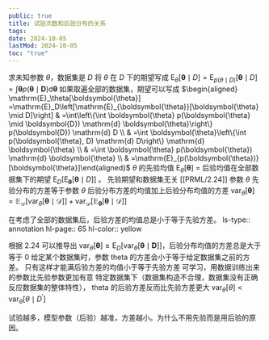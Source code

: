 ```yaml
---
public: true
title: 试验次数和后验分布的关系
tags:
date: 2024-10-05
lastMod: 2024-10-05
toc: "true"
---
```


求未知参数 $\theta$，数据集是 $D$
将 $\theta$ 在 $D$ 下的期望写成
$\mathrm{E}_{\theta}[\boldsymbol{\theta} \mid D]=\mathrm{E}_{p(\theta \mid D)}[\boldsymbol{\theta} \mid D]=\int \boldsymbol{\theta} p(\boldsymbol{\theta} \mid \boldsymbol{D}) \mathrm{d} \boldsymbol{\theta}$
如果取遍全部的数据集，期望可以写成
$\begin{aligned} \mathrm{E}_\theta[\boldsymbol{\theta}] =\mathrm{E}_D\left[\mathrm{E}_{\boldsymbol{\theta}}[\boldsymbol{\theta} \mid D]\right] & =\int\left\{\int \boldsymbol{\theta} p(\boldsymbol{\theta} \mid \boldsymbol{D}) \mathrm{d} \boldsymbol{\theta}\right\} p(\boldsymbol{D}) \mathrm{d} D \\ & =\int \boldsymbol{\theta}\left\{\int p(\boldsymbol{\theta}, D) \mathrm{d} D\right\} \mathrm{d} \boldsymbol{\theta} \\ & =\int \boldsymbol{\theta} p(\boldsymbol{\theta}) \mathrm{d} \boldsymbol{\theta} \\ & =\mathrm{E}_{p(\boldsymbol{\theta})}[\boldsymbol{\theta}]\end{aligned}$
${\theta}$ 的先验均值 $\mathrm{E}_\theta[\boldsymbol{\theta}]$ = 后验均值在全部数据集下的期望 $\mathrm{E}_D\left[\mathrm{E}_{\boldsymbol{\theta}}[\boldsymbol{\theta} \mid D]\right]$ 。
先验期望和数据集无关
[[PRML/2.24]] 参数 ${\theta}$ 先验分布的方差等于参数 ${\theta}$ 后验分布方差的均值加上后验分布均值的方差
$\operatorname{var}_\theta[\boldsymbol{\theta}]=\mathbb{E}_{\mathcal{D}}\left[\operatorname{var}_\theta[\boldsymbol{\theta} \mid \mathcal{D}]\right]+\operatorname{var}_{\mathcal{D}}\left[\mathbb{E}_{\boldsymbol{\theta}}[\boldsymbol{\theta} \mid \mathcal{D}]\right]$

在考虑了全部的数据集后，后验方差的均值总是小于等于先验方差。
ls-type:: annotation
hl-page:: 65
hl-color:: yellow

根据 2.24 可以推导出 $\operatorname{var}_\theta[\boldsymbol{\theta}] \geq \mathrm{E}_D\left[\operatorname{var}_\theta[\boldsymbol{\theta} \mid \boldsymbol{D}]\right]$，后验分布均值的方差总是大于等于 0
给定某个数据集时，参数 theta 的方差会小于等于给定数据集之前的方差。
只有这样才能满后验方差的均值小于等于先验方差
可学习，用数据训练出来的参数比先验参数更加有意
特定数据集下（数据集构造不合理，数据集没有正确反应数据集的整体特性）， theta 的后验方差反而比先验方差更大 $\operatorname{var}_\theta[\theta]<\operatorname{var}_\theta\left[\theta \mid D^{\prime}\right]$


试验越多，模型参数（后验）越准，方差越小。为什么不用先验而是用后验的原因。